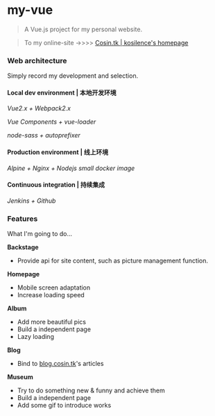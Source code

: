 # my-vue

> A Vue.js project for my personal website.

>To my online-site ->>>> [Cosin.tk | kosilence's homepage](http://www.cosin.tk)

### Web architecture

Simply record my development and selection.

#### Local dev environment | 本地开发环境

*Vue2.x + Webpack2.x*

*Vue Components + vue-loader*

*node-sass + autoprefixer*

#### Production environment | 线上环境

*Alpine + Nginx + Nodejs small docker image*

#### Continuous integration | 持续集成

*Jenkins + Github*

### Features

What I'm going to do...

**Backstage**

* Provide api for site content, such as picture management function.

**Homepage**

* Mobile screen adaptation
* Increase loading speed

**Album**

* Add more beautiful pics
* Build a independent page
* Lazy loading

**Blog**

* Bind to [blog.cosin.tk](blog.cosin.tk)'s articles

**Museum**

* Try to do something new & funny and achieve them
* Build a independent page
* Add some gif to introduce works

